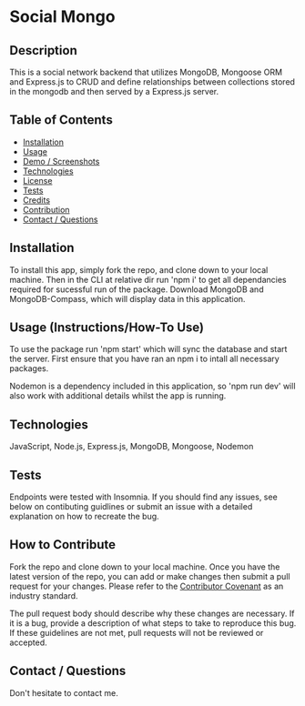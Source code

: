 # Social Mongo

## Description
This is a social network backend that utilizes MongoDB, Mongoose ORM and Express.js to CRUD and define relationships between collections stored in the mongodb and then served by a Express.js server.

## Table of Contents

- [Installation](#installation)
- [Usage](#usage)
- [Demo / Screenshots](#demo--screenshots)
- [Technologies](#technologies)
- [License](#license)
- [Tests](#tests)
- [Credits](#credits)
- [Contribution](#how-to-contribute)
- [Contact / Questions](#contact--questions)

## Installation
To install this app, simply fork the repo, and clone down to your local machine. Then in the CLI at relative dir run 'npm i' to get all dependancies required for sucessful run of the package. Download MongoDB and MongoDB-Compass, which will display data in this application.

## Usage (Instructions/How-To Use)
To use the package run 'npm start' which will sync the database and start the server. First ensure that you have ran an npm i to intall all necessary packages.

Nodemon is a dependency included in this application, so 'npm run dev' will also work with additional details whilst the app is running.


## Technologies
JavaScript, Node.js, Express.js, MongoDB, Mongoose, Nodemon

## Tests
Endpoints were tested with Insomnia. If you should find any issues, see below on contibuting guidlines or submit an issue with a detailed explanation on how to recreate the bug.


## How to Contribute
Fork the repo and clone down to your local machine. Once you have the latest version of the repo, you can add or make changes then submit a pull request for your changes. Please refer to the [Contributor Covenant](https://www.contributor-covenant.org/) as an industry standard. 

The pull request body should describe why these changes are necessary. If it is a bug, provide a description of what steps to take to reproduce this bug. If these guidelines are not met, pull requests will not be reviewed or accepted.

## Contact / Questions
  Don't hesitate to contact me. 
